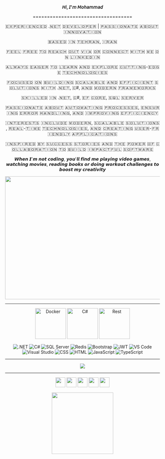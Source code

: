 <p align="center" text-size="20px"><b>𝘏𝘪, 𝘐'𝘮 𝘔𝘰𝘩𝘢𝘮𝘮𝘢𝘥 </b></p>

<p align="center">===================================</p>

<p align="center"> ​🇪​​🇽​​🇵​​🇪​​🇷​​🇮​​🇪​​🇳​​🇨​​🇪​​🇩​ .​🇳​​🇪​​🇹​ ​🇩​​🇪​​🇻​​🇪​​🇱​​🇴​​🇵​​🇪​​🇷​ | ​🇵​​🇦​​🇸​​🇸​​🇮​​🇴​​🇳​​🇦​​🇹​​🇪​ ​🇦​​🇧​​🇴​​🇺​​🇹​ ​🇮​​🇳​​🇳​​🇴​​🇻​​🇦​​🇹​​🇮​​🇴​​🇳​  </p>

<p align="center"> ​🇧​​🇦​​🇸​​🇪​​🇩​ ​🇮​​🇳​ ​🇹​​🇪​​🇭​​🇷​​🇦​​🇳​, ​🇮​​🇷​​🇦​​🇳​  </p>

<p align="center"> ​🇫​​🇪​​🇪​​🇱​ ​🇫​​🇷​​🇪​​🇪​ ​🇹​​🇴​ ​🇷​​🇪​​🇦​​🇨​​🇭​ ​🇴​​🇺​​🇹​ ​🇻​​🇮​​🇦​ ​🇴​​🇷​ ​🇨​​🇴​​🇳​​🇳​​🇪​​🇨​​🇹​ ​🇼​​🇮​​🇹​​🇭​ ​🇲​​🇪​ ​🇴​​🇳​ ​🇱​​🇮​​🇳​​🇰​​🇪​​🇩​​🇮​​🇳​  </p>

<p align="center"> ​🇦​​🇱​​🇼​​🇦​​🇾​​🇸​ ​🇪​​🇦​​🇬​​🇪​​🇷​ ​🇹​​🇴​ ​🇱​​🇪​​🇦​​🇷​​🇳​ ​🇦​​🇳​​🇩​ ​🇪​​🇽​​🇵​​🇱​​🇴​​🇷​​🇪​ ​🇨​​🇺​​🇹​​🇹​​🇮​​🇳​​🇬​-​🇪​​🇩​​🇬​​🇪​ ​🇹​​🇪​​🇨​​🇭​​🇳​​🇴​​🇱​​🇴​​🇬​​🇮​​🇪​​🇸​  </p>

<p align="center"> ​🇫​​🇴​​🇨​​🇺​​🇸​​🇪​​🇩​ ​🇴​​🇳​ ​🇧​​🇺​​🇮​​🇱​​🇩​​🇮​​🇳​​🇬​ ​🇸​​🇨​​🇦​​🇱​​🇦​​🇧​​🇱​​🇪​ ​🇦​​🇳​​🇩​ ​🇪​​🇫​​🇫​​🇮​​🇨​​🇮​​🇪​​🇳​​🇹​ ​🇸​​🇴​​🇱​​🇺​​🇹​​🇮​​🇴​​🇳​​🇸​ ​🇼​​🇮​​🇹​​🇭​ .​🇳​​🇪​​🇹​, ​🇨​#, ​🇦​​🇳​​🇩​ ​🇲​​🇴​​🇩​​🇪​​🇷​​🇳​ ​🇫​​🇷​​🇦​​🇲​​🇪​​🇼​​🇴​​🇷​​🇰​​🇸​  </p>

<p align="center"> ​🇸​​🇰​​🇮​​🇱​​🇱​​🇪​​🇩​ ​🇮​​🇳​ .​🇳​​🇪​​🇹​, ​🇨​#, ​🇪​​🇫​ ​🇨​​🇴​​🇷​​🇪​, ​🇸​​🇶​​🇱​ ​🇸​​🇪​​🇷​​🇻​​🇪​​🇷​  </p>

<p align="center"> ​🇵​​🇦​​🇸​​🇸​​🇮​​🇴​​🇳​​🇦​​🇹​​🇪​ ​🇦​​🇧​​🇴​​🇺​​🇹​ ​🇦​​🇺​​🇹​​🇴​​🇲​​🇦​​🇹​​🇮​​🇳​​🇬​ ​🇵​​🇷​​🇴​​🇨​​🇪​​🇸​​🇸​​🇪​​🇸​, ​🇪​​🇳​​🇸​​🇺​​🇷​​🇮​​🇳​​🇬​ ​🇪​​🇷​​🇷​​🇴​​🇷​ ​🇭​​🇦​​🇳​​🇩​​🇱​​🇮​​🇳​​🇬​, ​🇦​​🇳​​🇩​ ​🇮​​🇲​​🇵​​🇷​​🇴​​🇻​​🇮​​🇳​​🇬​ ​🇪​​🇫​​🇫​​🇮​​🇨​​🇮​​🇪​​🇳​​🇨​​🇾​  </p>

<p align="center"> ​🇮​​🇳​​🇹​​🇪​​🇷​​🇪​​🇸​​🇹​​🇸​ ​🇮​​🇳​​🇨​​🇱​​🇺​​🇩​​🇪​ ​🇲​​🇴​​🇩​​🇪​​🇷​​🇳​, ​🇸​​🇨​​🇦​​🇱​​🇦​​🇧​​🇱​​🇪​ ​🇸​​🇴​​🇱​​🇺​​🇹​​🇮​​🇴​​🇳​​🇸​, ​🇷​​🇪​​🇦​​🇱​-​🇹​​🇮​​🇲​​🇪​ ​🇹​​🇪​​🇨​​🇭​​🇳​​🇴​​🇱​​🇴​​🇬​​🇮​​🇪​​🇸​, ​🇦​​🇳​​🇩​ ​🇨​​🇷​​🇪​​🇦​​🇹​​🇮​​🇳​​🇬​ ​🇺​​🇸​​🇪​​🇷​-​🇫​​🇷​​🇮​​🇪​​🇳​​🇩​​🇱​​🇾​ ​🇦​​🇵​​🇵​​🇱​​🇮​​🇨​​🇦​​🇹​​🇮​​🇴​​🇳​​🇸​  </p>

<p align="center"> ​🇮​​🇳​​🇸​​🇵​​🇮​​🇷​​🇪​​🇩​ ​🇧​​🇾​ ​🇸​​🇺​​🇨​​🇨​​🇪​​🇸​​🇸​ ​🇸​​🇹​​🇴​​🇷​​🇮​​🇪​​🇸​ ​🇦​​🇳​​🇩​ ​🇹​​🇭​​🇪​ ​🇵​​🇴​​🇼​​🇪​​🇷​ ​🇴​​🇫​ ​🇨​​🇴​​🇱​​🇱​​🇦​​🇧​​🇴​​🇷​​🇦​​🇹​​🇮​​🇴​​🇳​ ​🇹​​🇴​ ​🇧​​🇺​​🇮​​🇱​​🇩​ ​🇮​​🇲​​🇵​​🇦​​🇨​​🇹​​🇫​​🇺​​🇱​ ​🇸​​🇴​​🇫​​🇹​​🇼​​🇦​​🇷​​🇪​  </p>

<p align="center"> 𝙒𝙝𝙚𝙣 𝙄'𝙢 𝙣𝙤𝙩 𝙘𝙤𝙙𝙞𝙣𝙜, 𝙮𝙤𝙪'𝙡𝙡 𝙛𝙞𝙣𝙙 𝙢𝙚 𝙥𝙡𝙖𝙮𝙞𝙣𝙜 𝙫𝙞𝙙𝙚𝙤 𝙜𝙖𝙢𝙚𝙨, 𝙬𝙖𝙩𝙘𝙝𝙞𝙣𝙜 𝙢𝙤𝙫𝙞𝙚𝙨, 𝙧𝙚𝙖𝙙𝙞𝙣𝙜 𝙗𝙤𝙤𝙠𝙨 𝙤𝙧 𝙙𝙤𝙞𝙣𝙜 𝙬𝙤𝙧𝙠𝙤𝙪𝙩 𝙘𝙝𝙖𝙡𝙡𝙚𝙣𝙜𝙚𝙨 𝙩𝙤 𝙗𝙤𝙤𝙨𝙩 𝙢𝙮 𝙘𝙧𝙚𝙖𝙩𝙞𝙫𝙞𝙩𝙮 </p>


<p align="center">
    <img src="https://user-images.githubusercontent.com/74038190/212750672-2f3f2b50-c84f-4ed8-a60a-849ae69ff9df.gif" width="600" height="400">
</p>

<hr/>

<p align="center">
    <img src="https://techstack-generator.vercel.app/docker-icon.svg" alt="Docker" width="100" height="100"/>
    <img src="https://techstack-generator.vercel.app/csharp-icon.svg" alt="C#" width="100" height="100"/>
    <img src="https://techstack-generator.vercel.app/restapi-icon.svg" alt="Rest" width="100" height="100"/>
</p>

<p align="center">

<img src="https://img.shields.io/badge/.NET-5C2D91?style=for-the-badge&logo=.net&logoColor=white" alt=".NET" />
<img src="https://img.shields.io/badge/c%23-%23239120.svg?style=for-the-badge&logo=csharp&logoColor=white" alt="C#" />
<img src="https://img.shields.io/badge/Microsoft%20SQL%20Server-CC2927?style=for-the-badge&logo=microsoft%20sql%20server&logoColor=white" alt="SQL Server" />
<img src="https://img.shields.io/badge/redis-%23DD0031.svg?style=for-the-badge&logo=redis&logoColor=white" alt="Redis" />
<img src="https://img.shields.io/badge/bootstrap-%238511FA.svg?style=for-the-badge&logo=bootstrap&logoColor=white" alt="Bootstrap" />
<img src="https://img.shields.io/badge/JWT-black?style=for-the-badge&logo=JSON%20web%20tokens" alt="JWT" />
<img src="https://img.shields.io/badge/Visual%20Studio%20Code-0078d7.svg?style=for-the-badge&logo=visual-studio-code&logoColor=white" alt="VS Code" />
<img src="https://img.shields.io/badge/Visual%20Studio-5C2D91.svg?style=for-the-badge&logo=visual-studio&logoColor=white" alt="Visual Studio" />
<img src="https://img.shields.io/badge/css3-%231572B6.svg?style=for-the-badge&logo=css3&logoColor=white" alt="CSS" />
<img src="https://img.shields.io/badge/html5-%23E34F26.svg?style=for-the-badge&logo=html5&logoColor=white" alt="HTML" />
<img src="https://img.shields.io/badge/javascript-%23323330.svg?style=for-the-badge&logo=javascript&logoColor=%23F7DF1E" alt="JavaScript" />
<img src="https://img.shields.io/badge/typescript-%23007ACC.svg?style=for-the-badge&logo=typescript&logoColor=white" alt="TypeScript" />

</p>
<hr/>
<p align="center">
    <img src="http://github-profile-summary-cards.vercel.app/api/cards/profile-details?username=MBakhtiari97&theme=dark">
</p>

<hr/>
<p align="center"> <a href="https://www.facebook.com/profile.php?id=100081131992040" target="_blank" rel="noreferrer"><img src="https://raw.githubusercontent.com/danielcranney/readme-generator/main/public/icons/socials/facebook.svg" width="32" height="32" /></a> <a href="https://www.github.com/MBakhtiari97" target="_blank" rel="noreferrer"><img src="https://raw.githubusercontent.com/danielcranney/readme-generator/main/public/icons/socials/github.svg" width="32" height="32" /></a> <a href="http://www.instagram.com/mohammad_bakhtiari_97" target="_blank" rel="noreferrer"><img src="https://raw.githubusercontent.com/danielcranney/readme-generator/main/public/icons/socials/instagram.svg" width="32" height="32" /></a> <a href="https://www.stackoverflow.com/users/16778005" target="_blank" rel="noreferrer"><img src="https://raw.githubusercontent.com/danielcranney/readme-generator/main/public/icons/socials/stackoverflow.svg" width="32" height="32" /></a> <a href="https://www.linkedin.com/in/mohammad-bakhtiarii97" target="_blank" rel="noreferrer"><img src="https://raw.githubusercontent.com/danielcranney/readme-generator/main/public/icons/socials/linkedin.svg" width="32" height="32" /></a> </p>
<p align="center">
    <a href="https://www.buymeacoffee.com/mbakhtiari97"><img src="https://cdn.buymeacoffee.com/buttons/v2/default-yellow.png" width="200" /></a>
</p>
